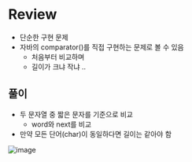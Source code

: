 # Review
- 단순한 구현 문제
- 자바의 comparator()를 직접 구현하는 문제로 볼 수 있음
  - 처음부터 비교하며
  - 길이가 크냐 작냐 .. 

## 풀이
- 두 문자열 중 짧은 문자를 기준으로 비교
  - word와 next를 비교
- 만약 모든 단어(char)이 동일하다면 길이는 같아야 함

![image](https://github.com/eunbileeme/algorithm/assets/103405457/ebb0142d-21aa-4fe9-b36c-fb3a56501950)
